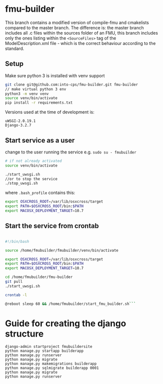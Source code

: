 # fmu-builder

This branch contains a modified version of compile-fmu and cmakelists compared to the master branch.
The difference is: 
the master branch includes all .c files within the sources folder of an FMU, this branch includes only the ones listing within the `<SourceFiles>` tag of the ModelDescription.xml file - which is the correct behaviour according to the standard.

## Setup

Make sure python 3 is installed with venv support
```bash
git clone git@github.com:into-cps/fmu-builder.git fmu-builder
// make virtual python 3 env
python3 -m venv venv
source venv/bin/activate
pip install -r requirements.txt 
```

Versions used at the time of development is:
```
uWSGI-2.0.19.1
Django-3.2.7
```
## Start service as a user
change to the user running the service e.g. `sudo su - fmubuilder`

```bash
# if not already activated
source venv/bin/activate

./start_uwsgi.sh 
//or to stop the service
./stop_uwsgi.sh
```

where `.bash_profile` contains this: 
```bash
export OSXCROSS_ROOT=/var/lib/osxcross/target
export PATH=$OSXCROSS_ROOT/bin:$PATH
export MACOSX_DEPLOYMENT_TARGET=10.7
```

## Start the service from crontab 

```bash

#!/bin/bash

source /home/fmubuilder/fmubuilder/venv/bin/activate

export OSXCROSS_ROOT=/var/lib/osxcross/target
export PATH=$OSXCROSS_ROOT/bin:$PATH
export MACOSX_DEPLOYMENT_TARGET=10.7

cd /home/fmubuilder/fmu-builder
git pull
./start_uwsgi.sh
```
```bash
crontab -l

@reboot sleep 60 && /home/fmubuilder/start_fmu_builder.sh```
```

# Guide for creating the django structure

```
django-admin startproject fmubuildersite
python manage.py startapp builderapp
python manage.py runserver
python manage.py migrate
python manage.py makemigrations builderapp
python manage.py sqlmigrate builderapp 0001
python manage.py migrate
python manage.py runserver
```